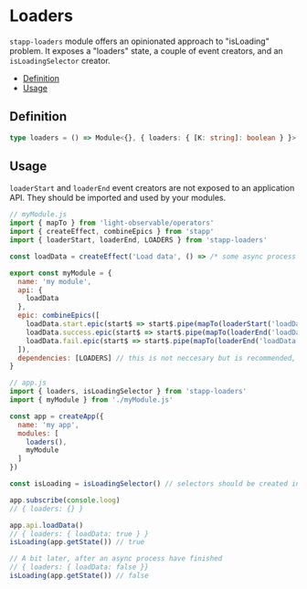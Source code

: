 # Loaders

`stapp-loaders` module offers an opinionated approach to "isLoading" problem. It exposes a "loaders" state, a couple of event creators, and an `isLoadingSelector` creator.

<!-- START doctoc generated TOC please keep comment here to allow auto update -->
<!-- DON'T EDIT THIS SECTION, INSTEAD RE-RUN doctoc TO UPDATE -->


- [Definition](#definition)
- [Usage](#usage)

<!-- END doctoc generated TOC please keep comment here to allow auto update -->

## Definition

```typescript
type loaders = () => Module<{}, { loaders: { [K: string]: boolean } }>
```

## Usage

`loaderStart` and `loaderEnd` event creators are not exposed to an application API. They should be imported and used by your modules.

```js
// myModule.js
import { mapTo } from 'light-observable/operators'
import { createEffect, combineEpics } from 'stapp'
import { loaderStart, loaderEnd, LOADERS } from 'stapp-loaders'

const loadData = createEffect('Load data', () => /* some async process */)

export const myModule = {
  name: 'my module',
  api: {
    loadData
  },
  epic: combineEpics([
    loadData.start.epic(start$ => start$.pipe(mapTo(loaderStart('loadData')))),
   	loadData.success.epic(start$ => start$.pipe(mapTo(loaderEnd('loadData')))),
    loadData.fail.epic(start$ => start$.pipe(mapTo(loaderEnd('loadData'))))
  ]),
  dependencies: [LOADERS] // this is not neccesary but is recommended, so that you won't forget to use loaders module in your app.
}

// app.js
import { loaders, isLoadingSelector } from 'stapp-loaders'
import { myModule } from './myModule.js'

const app = createApp({
  name: 'my app',
  modules: [
    loaders(),
    myModule
  ]
})

const isLoading = isLoadingSelector() // selectors should be created individually for every app

app.subscribe(console.loog)
// { loaders: {} }

app.api.loadData()
// { loaders: { loadData: true } }
isLoading(app.getState()) // true

// A bit later, after an async process have finished
// { loaders: { loadData: false }}
isLoading(app.getState()) // false
```
<!--
## Type definitions

* [`loaders`](/types.html#loaders)
* [`loaderStart`](/types.html#loaderstart)
* [`loaderEnd`](/types.html#loaderend)
* [`isLoadingSelector`](/types.html#isloadingselector)
* [`Module`](/types.html#module)
-->
